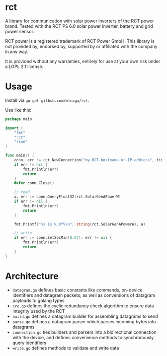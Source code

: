 # rct

A library for communication with solar power inverters of the RCT power brand.
Tested with the RCT PS 6.0 solar power inverter, battery and grid power sensor.

RCT power is a registered trademark of RCT Power GmbH. This library is not provided by, endorsed by, supported by or affiliated with the company in any way. 

It is provided without any warranties, entirely for use at your own risk under a LGPL 2.1 license. 


# Usage

Install via `go get github.com/mlnoga/rct`.

Use like this:

```go
package main

import (
	"fmt"
	"rct"
	"time"
)

func main() {
	conn, err := rct.NewConnection("my-RCT-hostname-or-IP-address", time.Second*2)
	if err != nil {
		fmt.Println(err)
		return
	}
	defer conn.Close()

	// read
	a, err := conn.QueryFloat32(rct.SolarGenAPowerW)
	if err != nil {
		fmt.Println(err)
		return
	}

	fmt.Printf("%s is %.0fV\n", string(rct.SolarGenAPowerW), a)

	// write
	if err := conn.SetSocMin(0.07); err != nil {
		fmt.Println(err)
		return
	}
}
```

# Architecture

* `datagram.go` defines basic constants like commands, on-device identifiers and datagram packets; as well as conversions of datagram payloads to golang types
* `crc.go` defines the cyclic redundancy check algorithm to ensure data integrity used by the RCT
* `build.go` defines a datagram builder for assembling datagrams to send
* `parse.go` defines a datagram parser which parses incoming bytes into datagrams
* `connection.go` ties builders and parsers into a bidirectional connection with the device, and defines convenience methods to synchronously query identifiers
* `write.go` defines methods to validate and write data
